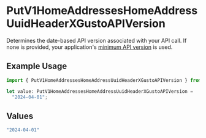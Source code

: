 # PutV1HomeAddressesHomeAddressUuidHeaderXGustoAPIVersion

Determines the date-based API version associated with your API call. If none is provided, your application's [minimum API version](https://docs.gusto.com/embedded-payroll/docs/api-versioning#minimum-api-version) is used.

## Example Usage

```typescript
import { PutV1HomeAddressesHomeAddressUuidHeaderXGustoAPIVersion } from "@gusto/embedded-api/models/operations/putv1homeaddresseshomeaddressuuid.js";

let value: PutV1HomeAddressesHomeAddressUuidHeaderXGustoAPIVersion =
  "2024-04-01";
```

## Values

```typescript
"2024-04-01"
```